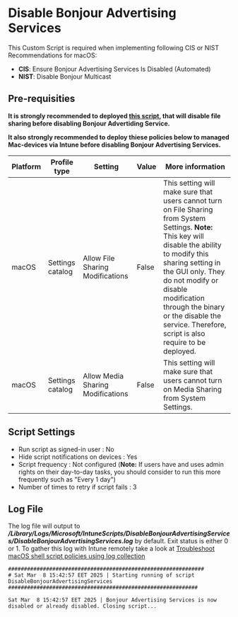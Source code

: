 # Disable Bonjour Advertising Services
This Custom Script is required when implementing following CIS or NIST Recommendations for macOS: 
- **CIS**: Ensure Bonjour Advertising Services Is Disabled (Automated)
- **NIST**: Disable Bonjour Multicast

## Pre-requisities
**It is strongly recommended to deployed [this script](https://github.com/microsoft/shell-intune-samples/tree/master/macOS/Config/Disable%20File%20Sharing), that will disable file sharing before disabling Bonjour Advertiding Service.**

**It also strongly recommended to deploy thiese policies below to managed Mac-devices via Intune before disabling Bonjour Advertising Services.**

| Platform | Profile type | Setting | Value | More information |
| -------- | ------- | -------- | ------- | ------- |
| macOS | Settings catalog | Allow File Sharing Modifications | False | This setting will make sure that users cannot turn on File Sharing from System Settings. **Note:** This key will disable the ability to modify this sharing setting in the GUI only. They do not modify or disable modification through the binary or the disable the service. Therefore, script is also require to be deployed.  |
| macOS | Settings catalog | Allow Media Sharing Modifications | False | This setting will make sure that users cannot turn on Media Sharing from System Settings. |

## Script Settings
- Run script as signed-in user : No
- Hide script notifications on devices : Yes
- Script frequency : Not configured (**Note:** If users have and uses admin rights on their day-to-day tasks, you should consider to run this more frequently such as "Every 1 day")
- Number of times to retry if script fails : 3

## Log File
The log file will output to ***/Library/Logs/Microsoft/IntuneScripts/DisableBonjourAdvertisingServices/DisableBonjourAdvertisingServices.log*** by default. Exit status is either 0 or 1. To gather this log with Intune remotely take a look at  [Troubleshoot macOS shell script policies using log collection](https://docs.microsoft.com/en-us/mem/intune/apps/macos-shell-scripts#troubleshoot-macos-shell-script-policies-using-log-collection)

```
##############################################################
# Sat Mar  8 15:42:57 EET 2025 | Starting running of script DisableBonjourAdvertisingServices
############################################################

Sat Mar  8 15:42:57 EET 2025 | Bonjour Advertising Services is now disabled or already disabled. Closing script...
```